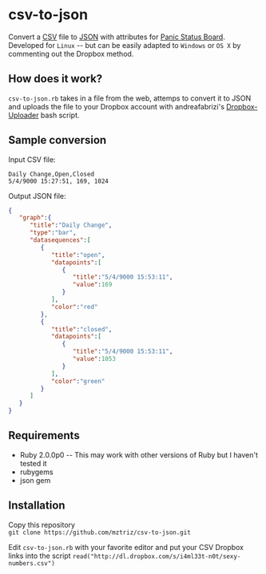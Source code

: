 csv-to-json
===========

Convert a [CSV](http://en.wikipedia.org/wiki/Comma-separated_values) file to [JSON](http://en.wikipedia.org/wiki/JSON) with attributes for [Panic Status Board](http://panic.com/statusboard/).
Developed for `Linux` -- but can be easily adapted to `Windows` or `OS X` by commenting out the Dropbox method. 

How does it work?
----
`csv-to-json.rb` takes in a file from the web, attemps to convert it to JSON and uploads the file to your Dropbox account with andreafabrizi's [Dropbox-Uploader](https://github.com/andreafabrizi/Dropbox-Uploader) bash script.

Sample conversion
----
Input CSV file:
`````csv
Daily Change,Open,Closed
5/4/9000 15:27:51, 169, 1024

`````
Output JSON file:
``````json
{
   "graph":{
      "title":"Daily Change",
      "type":"bar",
      "datasequences":[
         {
            "title":"open",
            "datapoints":[
               {
                  "title":"5/4/9000 15:53:11",
                  "value":169
               }
            ],
            "color":"red"
         },
         {
            "title":"closed",
            "datapoints":[
               {
                  "title":"5/4/9000 15:53:11",
                  "value":1053
               }
            ],
            "color":"green"
         }
      ]
   }
}
``````
Requirements
----
* Ruby 2.0.0p0 -- This may work with other versions of Ruby but I haven't tested it
* rubygems
* json gem

Installation
----
Copy this repository  
`git clone https://github.com/mztriz/csv-to-json.git`

Edit `csv-to-json.rb` with your favorite editor and put your CSV Dropbox links into the script
`read("http://dl.dropbox.com/s/i4ml33t-n0t/sexy-numbers.csv")`
